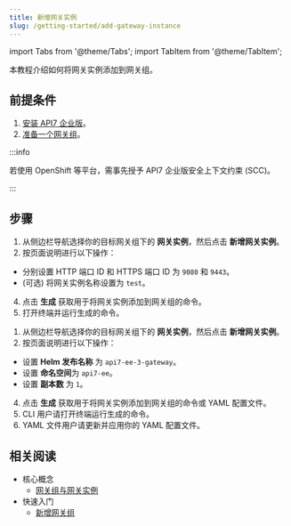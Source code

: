 ```yaml
---
title: 新增网关实例
slug: /getting-started/add-gateway-instance
---
```


import Tabs from '@theme/Tabs';
import TabItem from '@theme/TabItem';

本教程介绍如何将网关实例添加到网关组。

## 前提条件

1. [安装 API7 企业版](./install-api7-ee.md)。
2. [准备一个网关组](../getting-started/add-gateway-group.md)。

:::info

若使用 OpenShift 等平台，需事先授予 API7 企业版安全上下文约束 (SCC)。

:::

## 步骤

<Tabs>
<TabItem value="docker" label="Docker" default>

1. 从侧边栏导航选择你的目标网关组下的 **网关实例**，然后点击 **新增网关实例**。
2. 按页面说明进行以下操作：

* 分别设置 HTTP 端口 ID 和 HTTPS 端口 ID 为 `9080` 和 `9443`。
* (可选) 将网关实例名称设置为 `test`。

4. 点击 **生成** 获取用于将网关实例添加到网关组的命令。
5. 打开终端并运行生成的命令。

</TabItem>

<TabItem value="k8s" label="Kubernetes">

1. 从侧边栏导航选择你的目标网关组下的 **网关实例**，然后点击 **新增网关实例**。
2. 按页面说明进行以下操作：

* 设置 **Helm 发布名称** 为 `api7-ee-3-gateway`。
* 设置 **命名空间**为 `api7-ee`。
* 设置 **副本数** 为 `1`。

4. 点击 **生成** 获取用于将网关实例添加到网关组的命令或 YAML 配置文件。
5. CLI 用户请打开终端运行生成的命令。
6. YAML 文件用户请更新并应用你的 YAML 配置文件。

</TabItem>
</Tabs>

## 相关阅读

* 核心概念
  * [网关组与网关实例](../key-concepts/gateway-groups.md)
* 快速入门
  * [新增网关组](add-gateway-group.md)
